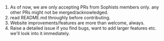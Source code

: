 1. As of now, we are only accepting PRs from Sophists members only. any other PRs might not be merged/acknowledged.
2. read README.md throughly before contributing. 
3. Website improvements/features are more than welcome, always.
4. Raise a detailed issue if you find bugs, want to add larger features etc. we'll look into it immediately.
